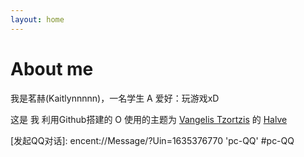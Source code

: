 ```yaml
---
layout: home
---
```

# About me

我是茗赫(Kaitlynnnnn)，一名学生 A
   爱好：玩游戏xD 
   



这是 我 利用Github搭建的 O
使用的主题为 [Vangelis Tzortzis](https://github.com/srekoble) 的 [Halve](http://vangeltzo.com/) 


[发起QQ对话]: encent://Message/?Uin=1635376770 'pc-QQ' #pc-QQ

                     


                  



